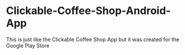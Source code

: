 # Clickable-Coffee-Shop-Android-App
This is just like the Clickable Coffee Shop App but it was created for the Google Play Store
